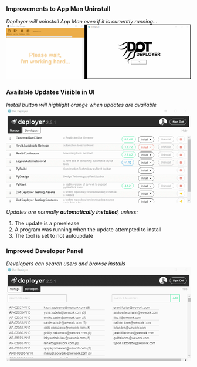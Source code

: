 ### Improvements to App Man Uninstall
*Deployer will uninstall App Man even if it is currently running...*
![uninstall-appman](./uninstall-appman.gif)

### Available Updates Visible in UI
*Install button will highlight orange when updates are available*
![updates](./updates.gif)

*Updates are normally **automatically installed**, unless:*
1. The update is a prerelease
2. A program was running when the update attempted to install
3. The tool is set to not autoupdate

### Improved Developer Panel
*Developers can search users and browse installs*
![developers](./developers.gif)
